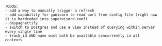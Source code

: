     TODOS:
    - add a way to manually trigger a refresh
    - add capability for gunicorn to read port from config file (right now it is hardcoded into supervisord.conf)
    - despaghettify
    - switch to postgres and use a view instead of querying within server every single time
    - track_id AND name must both be available concurrently in all contexts
